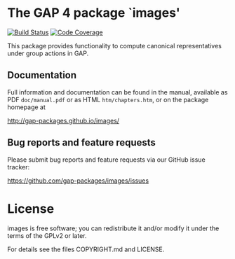 # The GAP 4 package `images'

[![Build Status](https://travis-ci.org/gap-packages/images.svg?branch=master)](https://travis-ci.org/gap-packages/images)
[![Code Coverage](https://codecov.io/github/gap-packages/images/coverage.svg?branch=master&token=)](https://codecov.io/gh/gap-packages/images)

This package provides functionality to compute canonical representatives under
group actions in GAP.

## Documentation

Full information and documentation can be found in the manual, available
as PDF `doc/manual.pdf` or as HTML `htm/chapters.htm`, or on the package
homepage at

  <http://gap-packages.github.io/images/>

## Bug reports and feature requests

Please submit bug reports and feature requests via our GitHub issue tracker:

  <https://github.com/gap-packages/images/issues>


# License

images is free software; you can redistribute it and/or modify it under
the terms of the GPLv2 or later.

For details see the files COPYRIGHT.md and LICENSE.

